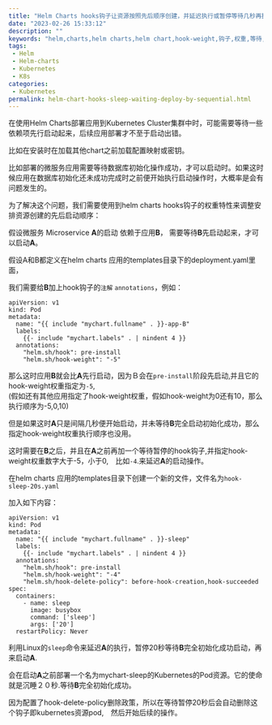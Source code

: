 ```yaml
---
title: "Helm Charts hooks钩子让资源按照先后顺序创建，并延迟执行或暂停等待几秒再执行"
date: "2023-02-26 15:33:12"
description: ""
keywords: "helm,charts,helm charts,helm chart,hook-weight,钩子,权重,等待,启动,执行,暂停,延迟,顺序,Kubernetes"
tags: 
 - Helm
 - Helm-charts
 - Kubernetes
 - K8s
categories:
 - Kubernetes
permalink: helm-chart-hooks-sleep-waiting-deploy-by-sequential.html
---
```

在使用Helm Charts部署应用到Kubernetes Cluster集群中时，可能需要等待一些依赖项先行启动起来，后续应用部署才不至于启动出错。

比如在安装时在加载其他chart之前加载配置映射或密钥。 

比如部署的微服务应用需要等待数据库初始化操作成功，才可以启动时。如果这时候应用在数据库初始化还未成功完成时之前便开始执行启动操作时，大概率是会有问题发生的。

为了解决这个问题，我们需要使用到helm charts hooks钩子的权重特性来调整安排资源创建的先后启动顺序：

假设微服务 Microservice **A**的启动 依赖于应用**B**， 需要等待**B**先启动起来，才可以启动**A**。
<!-- more -->
假设A和B都定义在helm charts 应用的templates目录下的deployment.yaml里面，

我们需要给**B**加上hook钩子的`注解` `annotations`，例如：
```
apiVersion: v1
kind: Pod
metadata:
  name: "{{ include "mychart.fullname" . }}-app-B"
  labels:
    {{- include "mychart.labels" . | nindent 4 }}
  annotations:
    "helm.sh/hook": pre-install
    "helm.sh/hook-weight": "-5"
```
那么这时应用**B**就会比**A**先行启动，因为Ｂ会在`pre-install`阶段先启动,并且它的hook-weight权重指定为`-5`,  
(假如还有其他应用指定了hook-weight权重，假如hook-weight为0还有10，那么执行顺序为-5,0,10)

但是如果这时**A**只是间隔几秒便开始启动，并未等待**B**完全启动初始化成功，那么指定hook-weight权重执行顺序也没用。

这时需要在**B**之后，并且在**A**之前再加一个等待暂停的hook钩子,并指定hook-weight权重数字大于-5，小于0,　比如`-4`.来延迟**A**的启动操作。

在helm charts 应用的templates目录下创建一个新的文件，文件名为`hook-sleep-20s.yaml`

加入如下内容：
```
apiVersion: v1
kind: Pod
metadata:
  name: "{{ include "mychart.fullname" . }}-sleep"
  labels:
    {{- include "mychart.labels" . | nindent 4 }}
  annotations:
    "helm.sh/hook": pre-install
    "helm.sh/hook-weight": "-4"
    "helm.sh/hook-delete-policy": before-hook-creation,hook-succeeded
spec:
  containers:
    - name: sleep
      image: busybox
      command: ['sleep']
      args: ['20']
  restartPolicy: Never
```
利用Linux的`sleep`命令来延迟**A**的执行，暂停20秒等待**B**完全初始化成功启动，再来启动**A**.

会在启动**A**之前部署一个名为mychart-sleep的Kubernetes的Pod资源。它的使命就是沉睡２０秒.等待**B**完全初始化成功。

因为配置了hook-delete-policy删除政策，所以在等待暂停20秒后会自动删除这个钩子即kubernetes资源pod,　然后开始后续的操作。
